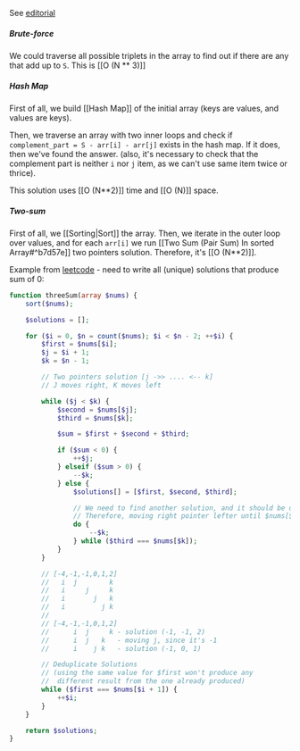 See [editorial](https://www.geeksforgeeks.org/find-a-triplet-that-sum-to-a-given-value/)
##### Brute-force

We could traverse all possible triplets in the array to find out if there are any that add up to `S`. This is [[O (N ** 3)]]

##### Hash Map

First of all, we build [[Hash Map]] of the initial array (keys are values, and values are keys).

Then, we traverse an array with two inner loops and check if `complement_part = S - arr[i] - arr[j]` exists in the hash map. If it does, then we've found the answer. (also, it's necessary to check that the complement part is neither `i` nor `j` item, as we can't use same item twice or thrice).

This solution uses [[O (N**2)]] time and [[O (N)]] space.

##### Two-sum

First of all, we [[Sorting|Sort]] the array. Then, we iterate in the outer loop over values, and for each `arr[i]` we run [[Two Sum (Pair Sum) In sorted Array#^b7d57e]] two pointers solution. Therefore, it's [[O (N**2)]].

Example from [leetcode](https://leetcode.com/problems/3sum) - need to write all (unique) solutions that produce sum of 0:

```php
function threeSum(array $nums) {
    sort($nums);

    $solutions = [];

    for ($i = 0, $n = count($nums); $i < $n - 2; ++$i) {
        $first = $nums[$i];
        $j = $i + 1;
        $k = $n - 1;

        // Two pointers solution [j ->> .... <-- k]
        // J moves right, K moves left

        while ($j < $k) {
            $second = $nums[$j];
            $third = $nums[$k];

            $sum = $first + $second + $third;

            if ($sum < 0) {
                ++$j;
            } elseif ($sum > 0) {
                --$k;
            } else {
                $solutions[] = [$first, $second, $third];

                // We need to find another solution, and it should be different from this one
                // Therefore, moving right pointer lefter until $nums[$k] is different from current value.
                do {
                    --$k;
                } while ($third === $nums[$k]);
            }
        }

        // [-4,-1,-1,0,1,2]
        //   i  j        k
        //   i     j     k
        //   i       j   k
        //   i         j k
        //
        // [-4,-1,-1,0,1,2]
        //      i  j     k - solution (-1, -1, 2)
        //      i  j   k   - moving j, since it's -1
        //      i    j k   - solution (-1, 0, 1)

        // Deduplicate Solutions
        // (using the same value for $first won't produce any
        //  different result from the one already produced)
        while ($first === $nums[$i + 1]) {
            ++$i;
        }
    }

    return $solutions;
}
```